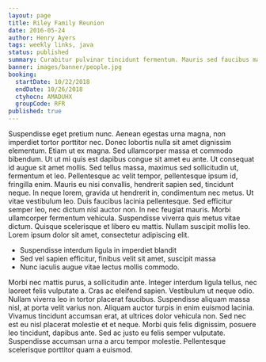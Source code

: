 ```yaml
---
layout: page
title: Riley Family Reunion
date: 2016-05-24
author: Henry Ayers
tags: weekly links, java
status: published
summary: Curabitur pulvinar tincidunt fermentum. Mauris sed faucibus mauris.
banner: images/banner/people.jpg
booking:
  startDate: 10/22/2018
  endDate: 10/26/2018
  ctyhocn: AMADUHX
  groupCode: RFR
published: true
---
```

Suspendisse eget pretium nunc. Aenean egestas urna magna, non imperdiet tortor porttitor nec. Donec lobortis nulla sit amet dignissim elementum. Etiam ut ex magna. Sed ullamcorper massa et commodo bibendum. Ut ut mi quis est dapibus congue sit amet eu ante. Ut consequat id augue sit amet mollis. Sed tellus massa, maximus sed sollicitudin ut, fermentum et leo. Pellentesque ac velit tempor, pellentesque ipsum id, fringilla enim.
Mauris eu nisi convallis, hendrerit sapien sed, tincidunt neque. In neque lorem, gravida ut hendrerit in, condimentum nec metus. Ut vitae vestibulum leo. Duis faucibus lacinia pellentesque. Sed efficitur semper leo, nec dictum nisl auctor non. In nec feugiat mauris. Morbi ullamcorper fermentum vehicula. Suspendisse viverra quis metus vitae dictum. Quisque scelerisque et libero eu mattis. Nullam suscipit mollis leo. Lorem ipsum dolor sit amet, consectetur adipiscing elit.

* Suspendisse interdum ligula in imperdiet blandit
* Sed vel sapien efficitur, finibus velit sit amet, suscipit massa
* Nunc iaculis augue vitae lectus mollis commodo.

Morbi nec mattis purus, a sollicitudin ante. Integer interdum ligula tellus, nec laoreet felis vulputate a. Cras ac eleifend sapien. Vestibulum ut neque odio. Nullam viverra leo in tortor placerat faucibus. Suspendisse aliquam massa nisl, at porta velit varius non. Aliquam auctor turpis in enim euismod lacinia. Vivamus tincidunt accumsan erat, at ultrices dolor vehicula non. Sed nec est eu nisl placerat molestie et et neque. Morbi quis felis dignissim, posuere leo tincidunt, dapibus ante. Sed ac justo eu felis semper vulputate. Suspendisse accumsan urna a arcu tempor molestie. Pellentesque scelerisque porttitor quam a euismod.
